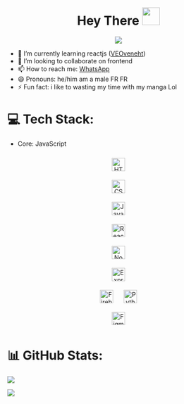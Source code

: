 <h1 align="center">Hey There <img src="https://user-images.githubusercontent.com/1303154/88677602-1635ba80-d120-11ea-84d8-d263ba5fc3c0.gif" width="40px" alt=""><br></h1>
<p align="center"><img src="https://c.tenor.com/GrOZNL13djQAAAAd/tenor.gif" /></p>

<!-- 
- 🔭 I’m currently working on ...
- 🤔 I’m looking for help with ... 
- 💬 Ask me about ...
-->
- 🌱 I’m currently learning reactjs (<a target='_blank' href="https://www.veoveneht.eu.org">VEOveneht</a>)
- 👯 I’m looking to collaborate on frontend
- 📫 How to reach me: <a href="wa.me/6283113810321?text=Am%20Github!☺%20">WhatsApp</a>
- 😄 Pronouns: he/him am a male FR FR
- ⚡ Fun fact: i like to wasting my time with my manga Lol

# 💻 Tech Stack: 
- Core: JavaScript
<div align="center">

  
<a href="https://en.wikipedia.org/wiki/HTML5" target="_blank"><img style="margin: 10px" src="https://profilinator.rishav.dev/skills-assets/html5-original-wordmark.svg" alt="HTML5" height="30" /></a>  
<a href="https://www.w3schools.com/css/" target="_blank"><img style="margin: 10px" src="https://profilinator.rishav.dev/skills-assets/css3-original-wordmark.svg" alt="CSS3" height="30" /></a>  
<a href="https://www.javascript.com/" target="_blank"><img style="margin: 10px" src="https://profilinator.rishav.dev/skills-assets/javascript-original.svg" alt="JavaScript" height="30" /></a>  
<a href="https://reactjs.org/" target="_blank"><img style="margin: 10px" src="https://profilinator.rishav.dev/skills-assets/react-original-wordmark.svg" alt="React" height="30" /></a>  
<a href="https://nodejs.org/" target="_blank"><img style="margin: 10px" src="https://profilinator.rishav.dev/skills-assets/nodejs-original-wordmark.svg" alt="Node.js" height="30" /></a>  
<a href="https://expressjs.com/" target="_blank"><img style="margin: 10px" src="https://profilinator.rishav.dev/skills-assets/express-original-wordmark.svg" alt="Express.js" height="30" /></a>  
<a href="https://firebase.google.com/" target="_blank"><img style="margin: 10px" src="https://profilinator.rishav.dev/skills-assets/firebase.png" alt="Firebase" height="30" /></a>
<a href="https://www.python.org/" target="_blank"><img style="margin: 10px" src="https://profilinator.rishav.dev/skills-assets/python-original.svg" alt="Python" height="30" /></a>  
<a href="https://www.figma.com/" target="_blank"><img style="margin: 10px" src="https://profilinator.rishav.dev/skills-assets/figma-icon.svg" alt="Figma" height="30" /></a>  
</div>

# 📊 GitHub Stats:
![](https://github-readme-stats.vercel.app/api?username=VEOveneht&theme=nord&hide_border=false&include_all_commits=false&count_private=false)<br/>
<!--
![](https://github-readme-streak-stats.herokuapp.com/?user=VEOveneht&theme=nord&hide_border=false)<br/>
-->
![](https://github-readme-stats.vercel.app/api/top-langs/?username=VEOveneht&theme=nord&hide_border=false&include_all_commits=false&count_private=false&layout=compact)

<img href="./ankouguisu.gif"/>

